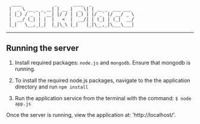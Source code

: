 ```
  ____            _      ____  _                
 |  _ \ __ _ _ __| | __ |  _ \| | __ _  ___ ___ 
 | |_) / _` | '__| |/ / | |_) | |/ _` |/ __/ _ \
 |  __/ (_| | |  |   <  |  __/| | (_| | (_|  __/
 |_|   \__,_|_|  |_|\_\ |_|   |_|\__,_|\___\___|
```                                                
----------------------------------------------------------------- 

## Running the server

1) Install required packages: `node.js` and `mongodb`. Ensure that mongodb is running.

2) To install the required node.js packages, navigate to the the application directory and run `npm install`

3) Run the application service from the terminal with the command:  `$ node app.js`

Once the server is running, view the application at: 'http://localhost/'. 
